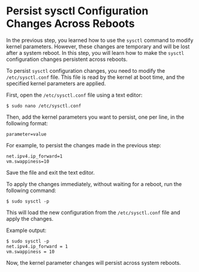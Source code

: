 # Persist sysctl Configuration Changes Across Reboots

In the previous step, you learned how to use the `sysctl` command to modify kernel parameters. However, these changes are temporary and will be lost after a system reboot. In this step, you will learn how to make the `sysctl` configuration changes persistent across reboots.

To persist `sysctl` configuration changes, you need to modify the `/etc/sysctl.conf` file. This file is read by the kernel at boot time, and the specified kernel parameters are applied.

First, open the `/etc/sysctl.conf` file using a text editor:

```
$ sudo nano /etc/sysctl.conf
```

Then, add the kernel parameters you want to persist, one per line, in the following format:

```
parameter=value
```

For example, to persist the changes made in the previous step:

```
net.ipv4.ip_forward=1
vm.swappiness=10
```

Save the file and exit the text editor.

To apply the changes immediately, without waiting for a reboot, run the following command:

```
$ sudo sysctl -p
```

This will load the new configuration from the `/etc/sysctl.conf` file and apply the changes.

Example output:

```
$ sudo sysctl -p
net.ipv4.ip_forward = 1
vm.swappiness = 10
```

Now, the kernel parameter changes will persist across system reboots.
